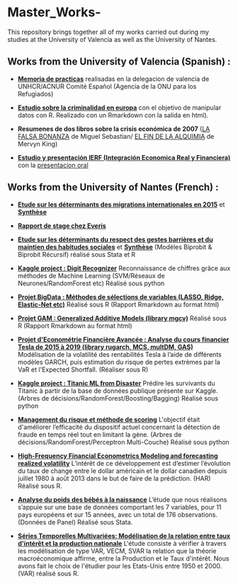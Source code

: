 # Master_Works-
This repository brings together all of my works carried out during my studies at the University of Valencia as well as the University of Nantes. 

## Works from the University of Valencia (Spanish) :

* [**Memoria de practicas**](https://docs.google.com/viewer?url=https://teodoromouniertebas.github.io/Master_Works-/Memoria_practica_ACNUR.pdf) realisadas en la delegacion de valencia de UNHCR/ACNUR Comité Español (Agencia de la ONU para los Refugiados)
 
* [**Estudio sobre la criminalidad en europa**](https://teodoromouniertebas.github.io/Master_Works-/Proyecto_Criminalidad_R.html) con el objetivo de manipular datos con R. Realizado con un Rmarkdown con la salida en html). 

* **Resumenes de dos libros sobre la crisis económica de 2007** ([LA FALSA BONANZA](https://teodoromouniertebas.github.io/Master_Works-/Resumen_LA%20FALSA%20BONANZA.pdf) de Miguel Sebastian/ [EL FIN DE LA ALQUIMIA](https://teodoromouniertebas.github.io/Master_Works-/Resumen_El%20FIN%20DE%20LA%20ALQUIMIA.pdf) de Mervyn King)

* [**Estudio y presentación IERF (Integración Economica Real y Financiera)**](https://teodoromouniertebas.github.io/Master_Works-/Trabajo_IERF_matematica.pdf) con la [presentacion oral](https://teodoromouniertebas.github.io/Master_Works-/Presentacion_IERF.pdf)


## Works from the University of Nantes (French) :

* [**Etude sur les déterminants des migrations internationales en 2015**](https://teodoromouniertebas.github.io/Master_Works-/Memoire_M2.pdf) et [**Synthèse**](https://teodoromouniertebas.github.io/Master_Works-/Synthese_Memoire.pdf)

* [**Rapport de stage chez Everis**](https://teodoromouniertebas.github.io/Master_Works-/Rapport_de_stage_Everis.pdf)

* [**Etude sur les déterminants du respect des gestes barrières et du maintien des habitudes sociales**](https://teodoromouniertebas.github.io/Master_Works-/Etudes_d%C3%A9terminants_gestes_barri%C3%A8res.Stata.pdf) et [**Synthèse**](https://teodoromouniertebas.github.io/Master_Works-/R%C3%A9sum%C3%A9_4pages_Etude_d%C3%A9terminants_gestes_barri%C3%A8res.R.pdf) (Modèles Biprobit & Biprobit Récursif) réalisé sous Stata et R

* [**Kaggle project : Digit Recognizer**](https://teodoromouniertebas.github.io/Master_Works-/ProjetKaggle_Digit_Recognizer.py.pdf) Reconnaissance de chiffres grâce aux méthodes de Machine Learning (SVM/Réseaux de Neurones/RandomForest etc) Réalisé sous python

* [**Projet BigData : Méthodes de sélections de variables (LASSO, Ridge, Elastic-Net etc)**](https://teodoromouniertebas.github.io/Master_Works-/Projet_BigData.R.html) Réalisé sous R (Rapport Rmarkdown au format html)

* [**Projet GAM : Generalized Additive Models (library mgcv)**](https://teodoromouniertebas.github.io/Master_Works-/projet%20GAM.html) Réalisé sous R (Rapport Rmarkdown au format html)

* [**Projet d'Econométrie Financière Avancée : Analyse du cours financier Tesla de 2015 à 2019 (library rugarch, MCS, multDM, GAS)**](https://teodoromouniertebas.github.io/Master_Works-/Econom%C3%A9trie%20Financi%C3%A8re%20Avanc%C3%A9e%20Actions%20TESLA.pdf) Modélisation de la volatilité des rentabilités Tesla à l’aide de différents modèles GARCH, puis estimation du risque de pertes extrèmes par la VaR et l'Expected Shortfall. (Réaliser sous R)

* [**Kaggle project : Titanic ML from Disaster**](https://teodoromouniertebas.github.io/Master_Works-/Titanic_KaggleProject.pdf) Prédire les survivants du Titanic à partir de la base de données publique présente sur Kaggle. (Arbres de décisions/RandomForest/Boosting/Bagging) Réalisé sous python

* [**Management du risque et méthode de scoring**](https://teodoromouniertebas.github.io/Master_Works-/Detection%20Fraude.pdf) L'objectif était d'améliorer l’efficacité du dispositif actuel concernant la détection de fraude en temps réel tout en limitant la gène. (Arbres de décisions/RandomForest/Perceptron Multi-Couche) Réalisé sous python

* [**High-Frequency Financial Econometrics Modeling and forecasting realized volatility**](https://teodoromouniertebas.github.io/Master_Works-/HFFE_Modeling%20and%20forecasting%20realized%20volatility.pdf) L’intérêt de ce développement est d’estimer l’évolution du taux de change entre le dollar américain et le dollar canadien depuis juillet 1980 à août 2013 dans le but de faire de la prédiction. (HAR) Réalisé sous R.

* [**Analyse du poids des bébés à la naissance**](https://teodoromouniertebas.github.io/Master_Works-/Analyse_poids_b%C3%A9b%C3%A9_PanelData.pdf) L’étude que nous réalisons s’appuie sur une base de données comportant les 7 variables, pour 11 pays européens et sur 15 années, avec un total de 176 observations. (Données de Panel) Réalisé sous Stata.

* [**Séries Temporelles Multivariées: Modélisation de la relation entre taux d'intérêt et la production nationale**](https://teodoromouniertebas.github.io/Master_Works-/Mod%C3%A8le_ISLMFX_VAR.pdf) L'étude consiste à vérifier à travers les modélisation de type VAR, VECM, SVAR la relation que la théorie macroéconomique affirme, entre la Production et le Taux d'intérêt. Nous avons fait le choix de l'étudier pour les Etats-Unis entre 1950 et 2000. (VAR) réalisé sous R. 
